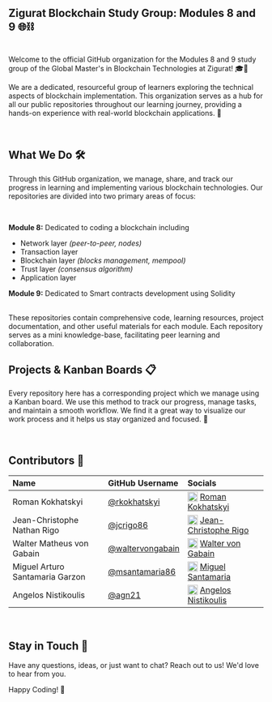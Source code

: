 ## Zigurat Blockchain Study Group: Modules 8 and 9 🌐⛓️

<br>
Welcome to the official GitHub organization for the Modules 8 and 9 study group of the Global Master's in Blockchain Technologies at Zigurat! 🎓🎉

We are a dedicated, resourceful group of learners exploring the technical aspects of blockchain implementation. This
organization serves as a hub for all our public repositories throughout our learning journey, providing a hands-on
experience with real-world blockchain applications. 🚀

<br>

## What We Do 🛠

Through this GitHub organization, we manage, share, and track our progress in learning and implementing various
blockchain technologies. Our repositories are divided into two primary areas of focus:

<br>

**Module 8:** Dedicated to coding a blockchain including

- Network layer _(peer-to-peer, nodes)_
- Transaction layer
- Blockchain layer _(blocks management, mempool)_
- Trust layer  _(consensus algorithm)_
- Application layer

**Module 9:** Dedicated to Smart contracts development using Solidity

<br>
These repositories contain comprehensive code, learning resources, project documentation, and other useful materials for each module. Each repository serves as a mini knowledge-base, facilitating peer learning and collaboration.

## Projects & Kanban Boards 📋

Every repository here has a corresponding project which we manage using a Kanban board. We use this method to track our
progress, manage tasks, and maintain a smooth workflow. We find it a great way to visualize our work process and it
helps us stay organized and focused. 🎯

<br>

## Contributors 👥

| Name                            | GitHub Username                                        | Socials                                                                                                                                                                                                                                    |
|:--------------------------------|:-------------------------------------------------------|:-------------------------------------------------------------------------------------------------------------------------------------------------------------------------------------------------------------------------------------------|
| Roman Kokhatskyi                | [@rkokhatskyi](https://github.com/rkokhatskyi)         | <img src="https://upload.wikimedia.org/wikipedia/commons/thumb/c/ca/LinkedIn_logo_initials.png/800px-LinkedIn_logo_initials.png" width="20" align="top"> [Roman Kokhatskyi](https://linkedin.com/in/rkokhatskyi)                           |
| Jean-Christophe Nathan Rigo     | [@jcrigo86](https://github.com/jcrigo86)               | <img src="https://upload.wikimedia.org/wikipedia/commons/thumb/c/ca/LinkedIn_logo_initials.png/800px-LinkedIn_logo_initials.png" width="20" align="top"> [Jean-Christophe Rigo](https://www.linkedin.com/in/jean-christophe-rigo/)         |
| Walter Matheus von Gabain       | [@waltervongabain](https://github.com/waltervongabain) | <img src="https://upload.wikimedia.org/wikipedia/commons/thumb/c/ca/LinkedIn_logo_initials.png/800px-LinkedIn_logo_initials.png" width="20" align="top"> [Walter von Gabain](https://www.linkedin.com/in/walter-von-gabain-a1a5aa13a/)     |
| Miguel Arturo Santamaria Garzon | [@msantamaria86](https://github.com/msantamaria86)     | <img src="https://upload.wikimedia.org/wikipedia/commons/thumb/c/ca/LinkedIn_logo_initials.png/800px-LinkedIn_logo_initials.png" width="20" align="top"> [Miguel Santamaria](https://www.linkedin.com/in/msantamaria86/)                   |
| Angelos Nistikoulis             | [@agn21](https://github.com/agn21)                     | <img src="https://upload.wikimedia.org/wikipedia/commons/thumb/c/ca/LinkedIn_logo_initials.png/800px-LinkedIn_logo_initials.png" width="20" align="top"> [Angelos Nistikoulis](https://www.linkedin.com/in/angelos-nistikoulis-847122181/) |

<br>

## Stay in Touch 💬

Have any questions, ideas, or just want to chat? Reach out to us! We'd love to hear from you.

Happy Coding! 🚀
